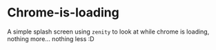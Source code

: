 # Chrome-is-loading

A simple splash screen using `zenity` to look at while chrome is loading, nothing more... nothing less :D

